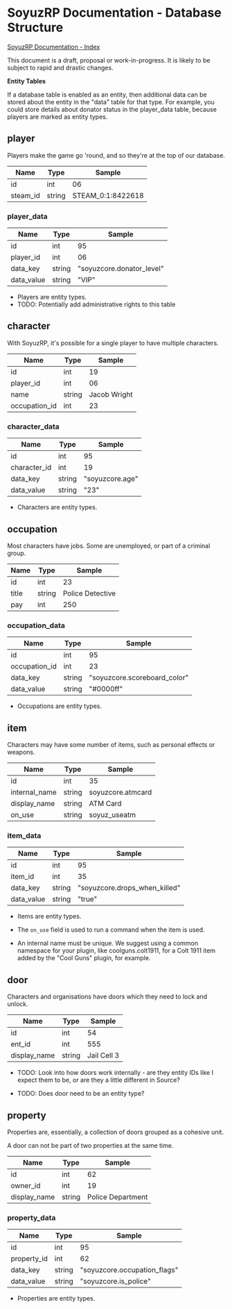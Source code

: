 # SoyuzRP Documentation - Database Structure

[SoyuzRP Documentation - Index](https://abc.github.io/SoyuzRP)

This document is a draft, proposal or work-in-progress. It is likely to be 
subject to rapid and drastic changes. 

**Entity Tables**

If a database table is enabled as an entity, then additional data can be stored 
about the entity in the "data" table for that type. For example, you could 
store details about donator status in the player_data table, because players 
are marked as entity types.

## player

Players make the game go 'round, and so they're at the top of our database.

| Name | Type | Sample |
| ---- | ---- | ------ |
| id | int | 06 |
| steam_id | string | STEAM_0:1:8422618 |

### player_data

| Name | Type | Sample |
| ---- | ---- | ------ |
| id | int | 95 |
| player_id | int | 06 |
| data_key | string | "soyuzcore.donator_level" |
| data_value | string | "VIP" |


* Players are entity types.
* TODO: Potentially add administrative rights to this table


## character

With SoyuzRP, it's possible for a single player to have multiple characters.

| Name | Type | Sample |
| ---- | ---- | ------ |
| id | int | 19 |
| player_id | int | 06 |
| name | string | Jacob Wright |
| occupation_id | int | 23 |

### character_data

| Name | Type | Sample |
| ---- | ---- | ------ |
| id | int | 95 |
| character_id | int | 19 |
| data_key | string | "soyuzcore.age" |
| data_value | string | "23" |

* Characters are entity types.

## occupation

Most characters have jobs. Some are unemployed, or part of a criminal group.

| Name | Type | Sample |
| ---- | ---- | ------ |
| id | int | 23 |
| title | string | Police Detective |
| pay | int | 250 |

### occupation_data

| Name | Type | Sample |
| ---- | ---- | ------ |
| id | int | 95 |
| occupation_id | int | 23 |
| data_key | string | "soyuzcore.scoreboard_color" |
| data_value | string | "#0000ff" |

* Occupations are entity types.

## item

Characters may have some number of items, such as personal effects or weapons.

| Name | Type | Sample |
| ---- | ---- | ------ |
| id | int | 35 |
| internal_name | string | soyuzcore.atmcard |
| display_name | string | ATM Card |
| on_use | string | soyuz_useatm |

### item_data

| Name | Type | Sample |
| ---- | ---- | ------ |
| id | int | 95 |
| item_id | int | 35 |
| data_key | string | "soyuzcore.drops_when_killed" |
| data_value | string | "true" |

* Items are entity types.

* The `on_use` field is used to run a command when the item is used.

* An internal name must be unique. We suggest using a common namespace for 
your plugin, like coolguns.colt1911, for a Colt 1911 item added by the "Cool 
Guns" plugin, for example.

## door

Characters and organisations have doors which they need to lock and unlock. 

| Name | Type | Sample |
| ---- | ---- | ------ |
| id | int | 54 |
| ent_id | int | 555 |
| display_name | string | Jail Cell 3 |

* TODO: Look into how doors work internally - are they entity IDs like I 
	expect them to be, or are they a little different in Source?

* TODO: Does door need to be an entity type?

## property

Properties are, essentially, a collection of doors grouped as a cohesive unit.

A door can not be part of two properties at the same time.

| Name | Type | Sample |
| ---- | ---- | ------ |
| id | int | 62 |
| owner_id | int | 19 |
| display_name | string | Police Department |

### property_data

| Name | Type | Sample |
| ---- | ---- | ------ |
| id | int | 95 |
| property_id | int | 62 |
| data_key | string | "soyuzcore.occupation_flags" |
| data_value | string | "soyuzcore.is_police" |


* Properties are entity types.